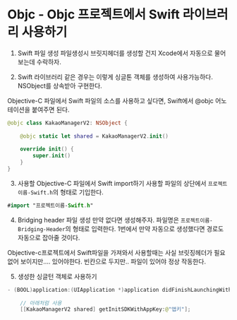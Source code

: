 # Objc - Objc 프로젝트에서 Swift 라이브러리 사용하기



1. Swift 파일 생성
파일생성시 브릿지헤더를 생성할 건지 Xcode에서 자동으로 물어보는데 수락하자.


2. Swift 라이브러리 같은 경우는 이렇게 싱글톤 객체를 생성하여 사용가능하다. NSObject를 상속받아 구현한다. 

 
Objective-C 파일에서 Swift 파일의 소스를 사용하고 싶다면, Swift에서 @objc 어노테이션을 붙여주면 된다.
```swift
@objc class KakaoManagerV2: NSObject {
    
    @objc static let shared = KakaoManagerV2.init()
    
    override init() {
        super.init()
    }
}
```

3. 사용할 Objective-C 파일에서 Swift import하기
사용할 파일의 상단에서 `프로젝트이름-Swift.h`의 형태로 기입한다.

```swift
#import "프로젝트이름-Swift.h"

```

4. Bridging header 파일 생성
만약 없다면 생성해주자. 파일명은 `프로젝트이름-Bridging-Header`의 형태로 입력한다. 
1번에서 만약 자동으로 생성했다면 경로도 자동으로 잡아줄 것이다. 

Objective-c프로젝트에서 Swift파일을 가져와서 사용할때는 사실 브릿징헤더가 필요없어 보이지만....
있어야한다. 빈칸으로 두지만.. 파일이 있어야 정상 작동한다. 


5. 생성한 싱글턴 객체로 사용하기

```swift
- (BOOL)application:(UIApplication *)application didFinishLaunchingWithOptions:(NSDictionary *)launchOptions {
    
    // 아래처럼 사용
    [[KakaoManagerV2 shared] getInitSDKWithAppKey:@"앱키"];
```

